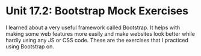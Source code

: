 # Unit 17.2: Bootstrap Mock Exercises

I learned about a very useful framework called Bootstrap. It helps with making some web features more easily and make websites look better while hardly using any JS or CSS code. These are the exercises that I practiced using Bootstrap on.